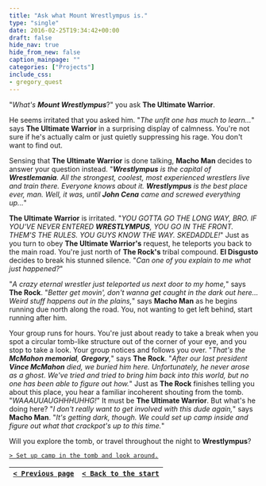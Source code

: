 ```yaml
---
title: "Ask what Mount Wrestlympus is."
type: "single"
date: 2016-02-25T19:34:42+00:00
draft: false
hide_nav: true
hide_from_new: false
caption_mainpage: ""
categories: ["Projects"]
include_css:
- gregory_quest
---
```


"*What's **Mount Wrestlympus***?" you ask **The Ultimate Warrior**.

He seems irritated that you asked him. "*The unfit one has much to learn...*" says **The Ultimate Warrior** in a surprising display of calmness. You're not sure if he's actually calm or just quietly suppressing his rage. You don't want to find out.

Sensing that **The Ultimate Warrior** is done talking, **Macho Man** decides to answer your question instead. "***Wrestlympus** is the capital of **Wrestlemania**. All the strongest, coolest, most experienced wrestlers live and train there. Everyone knows about it. **Wrestlympus** is the best place ever, man. Well, it was, until **John Cena** came and screwed everything up...*" 

**The Ultimate Warrior** is irritated. "*YOU GOTTA GO THE LONG WAY, BRO. IF YOU'VE NEVER ENTERED **WRESTLYMPUS**, YOU GO IN THE FRONT. THEM'S THE RULES. YOU GUYS KNOW THE WAY. SKEDADDLE!*" Just as you turn to obey **The Ultimate Warrior's** request, he teleports you back to the main road. You're just north of **The Rock's** tribal compound. **El Disgusto** decides to break his stunned silence. "*Can one of you explain to me what just happened?*"

"*A crazy eternal wrestler just teleported us next door to my home,*" says **The Rock**. "*Better get movin', don't wanna get caught in the dark out here... Weird stuff happens out in the plains,*" says **Macho Man** as he begins running due north along the road. You, not wanting to get left behind, start running after him.

Your group runs for hours. You're just about ready to take a break when you spot a circular tomb-like structure out of the corner of your eye, and you stop to take a look. Your group notices and follows you over. "*That's the **McMahon memorial**, **Gregory**,*" says **The Rock**. "*After our last president **Vince McMahon** died, we buried him here. Unfortunately, he never arose as a ghost. We've tried and tried to bring him back into this world, but no one has been able to figure out how.*" Just as **The Rock** finishes telling you about this place, you hear a familiar incoherent shouting from the tomb. "*WAAAUUAUGHHHUHHG!*" It must be **The Ultimate Warrior**. But what's he doing here? "*I don't really want to get involved with this dude again,*" says **Macho Man**. "*It's getting dark, though. We could set up camp inside and figure out what that crackpot's up to this time.*"

Will you explore the tomb, or travel throughout the night to **Wrestlympus**?

[``> Set up camp in the tomb and look around.``](../26)

|[``< Previous page``](../24)|[``< Back to the start``](../)|
|---|---|